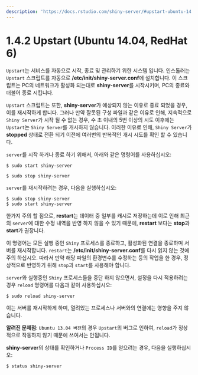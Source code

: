 ```yaml
---
description: 'https://docs.rstudio.com/shiny-server/#upstart-ubuntu-14.04-redhat-6'
---
```


# 1.4.2 Upstart \(Ubuntu 14.04, RedHat 6\)

`Upstart`는 서비스를 자동으로 시작, 종료 및 관리하기 위한 시스템 입니다. 인스톨러는 `Upstart` 스크립트를 자동으로 **/etc/init/shiny-server.conf**에 설치합니다. 이 스크립트는 PC의 네트워크가 활성화 되는대로 **shiny-server**를 시작시키며, PC의 종료와 더불어 종료 시킵니다. 

`Upstart` 스크립트는 또한, **shiny-server**가 예상되지 않는 이유로 종료 되었을 경우, 이를 재시작하게 합니다. 그러나 만약 잘못된 구성 파일과 같은 이유로 인해, 지속적으로 `Shiny Server`가 시작 될 수 없는 경우, 수 초 이내의 5번 이상의 시도 이후에는 `Upstart`는 `Shiny Server`를 개시하지 않습니다. 이러한 이유로 인해, `Shiny Server`가 **stopped** 상태로 전환 되기 이전에 여러번의 반복적인 개시 시도를 확인 할 수 있습니다. 

`server`를 시작 하거나 종료 하기 위해서, 아래와 같은 명령어를 사용하십시오:

```text
$ sudo start shiny-server
```

```text
$ sudo stop shiny-server
```

`server`를 재시작하려는 경우, 다음을 실행하십시오:

```text
$ sudo stop shiny-server
$ sudo start shiny-server
```

한가지 주의 할 점으로, **restart**는 데이터 중 일부를 캐시로 저장하는데 이로 인해 최근의 `server`에 대한 수정 내역을 반영 하지 않을 수 있기 때문에, **restart** 보다는 **stop**과 **start**가 권장니다.

이 명령어는 모든 실행 중인 `Shiny` 프로세스를 종료하고, 활성화된 연결을 종료하며 서버를 재시작합니다. `restart`는 **/etc/init/shiny-server.conf**를 다시 읽지 않는 것에 주의 하십시오. 따라서 만약 해당 파일의 환경변수를 수정하는 등의 작업을 한 경우, 정상적으로 반영하기 위해 `stop`과 `start`를 사용해야 합니다. 

`server`와 실행중인 `Shiny` 프로세스들을 중단 하지 않으면서, 설정을 다시 적용하려는 경우 `reload` 명령어를 다음과 같이 사용하십시오:

```
$ sudo reload shiny-server
```

이는 서버를 재시작하게 하며, 열려있는 프로세스나 서버와의 연결에는 영향을 주지 않습니다. 

**알려진 문제점**: `Ubuntu 13.04 버전`의 경우 `Upstart`의 버그로 인하여, `reload`가 정상적으로 작동하지 않기 때문에 쓰여서는 안됩니다. 

**shiny-server**의 상태를 확인하거나 `Process ID`를 얻으려는 경우, 다음을 실행하십시오: 

```text
$ status shiny-server
```

